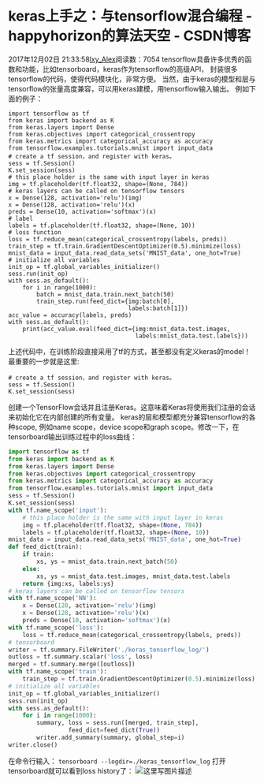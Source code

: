 # keras上手之：与tensorflow混合编程 - happyhorizon的算法天空 - CSDN博客
2017年12月02日 21:33:58[lxy_Alex](https://me.csdn.net/happyhorizion)阅读数：7054
tensorflow具备许多优秀的函数和功能，比如tensorboard，keras作为tensorflow的高级API， 封装很多tensorflow的代码，使得代码模块化，非常方便。 
当然，由于keras的模型和层与tensorflow的张量高度兼容，可以用keras建模，用tensorflow输入输出。 
例如下面的例子：
```
import tensorflow as tf
from keras import backend as K
from keras.layers import Dense
from keras.objectives import categorical_crossentropy
from keras.metrics import categorical_accuracy as accuracy
from tensorflow.examples.tutorials.mnist import input_data
# create a tf session，and register with keras。
sess = tf.Session()
K.set_session(sess)
# this place holder is the same with input layer in keras
img = tf.placeholder(tf.float32, shape=(None, 784))
# keras layers can be called on tensorflow tensors
x = Dense(128, activation='relu')(img)
x = Dense(128, activation='relu')(x)
preds = Dense(10, activation='softmax')(x)
# label
labels = tf.placeholder(tf.float32, shape=(None, 10))
# loss function
loss = tf.reduce_mean(categorical_crossentropy(labels, preds))
train_step = tf.train.GradientDescentOptimizer(0.5).minimize(loss)
mnist_data = input_data.read_data_sets('MNIST_data', one_hot=True)
# initialize all variables
init_op = tf.global_variables_initializer()
sess.run(init_op)
with sess.as_default():
    for i in range(1000):
        batch = mnist_data.train.next_batch(50)
        train_step.run(feed_dict={img:batch[0],
                                  labels:batch[1]})
acc_value = accuracy(labels, preds)
with sess.as_default():
    print(acc_value.eval(feed_dict={img:mnist_data.test.images,
                                    labels:mnist_data.test.labels}))
```
上述代码中，在训练阶段直接采用了tf的方式，甚至都没有定义keras的model！最重要的一步就是这里:
```
# create a tf session，and register with keras。
sess = tf.Session()
K.set_session(sess)
```
创建一个TensorFlow会话并且注册Keras。这意味着Keras将使用我们注册的会话来初始化它在内部创建的所有变量。 
keras的层和模型都充分兼容tensorflow的各种scope, 例如name scope，device scope和graph scope。修改一下，在tensorboard输出训练过程中的loss曲线：
```python
import tensorflow as tf
from keras import backend as K
from keras.layers import Dense
from keras.objectives import categorical_crossentropy
from keras.metrics import categorical_accuracy as accuracy
from tensorflow.examples.tutorials.mnist import input_data
sess = tf.Session()
K.set_session(sess)
with tf.name_scope('input'):
    # this place holder is the same with input layer in keras
    img = tf.placeholder(tf.float32, shape=(None, 784))
    labels = tf.placeholder(tf.float32, shape=(None, 10))
mnist_data = input_data.read_data_sets('MNIST_data', one_hot=True)
def feed_dict(train):
    if train:
        xs, ys = mnist_data.train.next_batch(50)
    else:
        xs, ys = mnist_data.test.images, mnist_data.test.labels
    return {img:xs, labels:ys}
# keras layers can be called on tensorflow tensors
with tf.name_scope('NN'):
    x = Dense(128, activation='relu')(img)
    x = Dense(128, activation='relu')(x)
    preds = Dense(10, activation='softmax')(x)
with tf.name_scope('loss'):
    loss = tf.reduce_mean(categorical_crossentropy(labels, preds))
# tensorboard
writer = tf.summary.FileWriter('./keras_tensorflow_log/')
outloss = tf.summary.scalar('loss', loss)
merged = tf.summary.merge([outloss])
with tf.name_scope('train'):
    train_step = tf.train.GradientDescentOptimizer(0.5).minimize(loss)
# initialize all variables
init_op = tf.global_variables_initializer()
sess.run(init_op)
with sess.as_default():
    for i in range(1000):
        summary, loss = sess.run([merged, train_step], 
                 feed_dict=feed_dict(True))
        writer.add_summary(summary, global_step=i)
writer.close()
```
在命令行输入： 
`tensorboard --logdir=./keras_tensorflow_log`
打开tensorboard就可以看到loss history了： 
![这里写图片描述](https://img-blog.csdn.net/20171202213321874?watermark/2/text/aHR0cDovL2Jsb2cuY3Nkbi5uZXQvaGFwcHlob3Jpemlvbg==/font/5a6L5L2T/fontsize/400/fill/I0JBQkFCMA==/dissolve/70/gravity/SouthEast)
